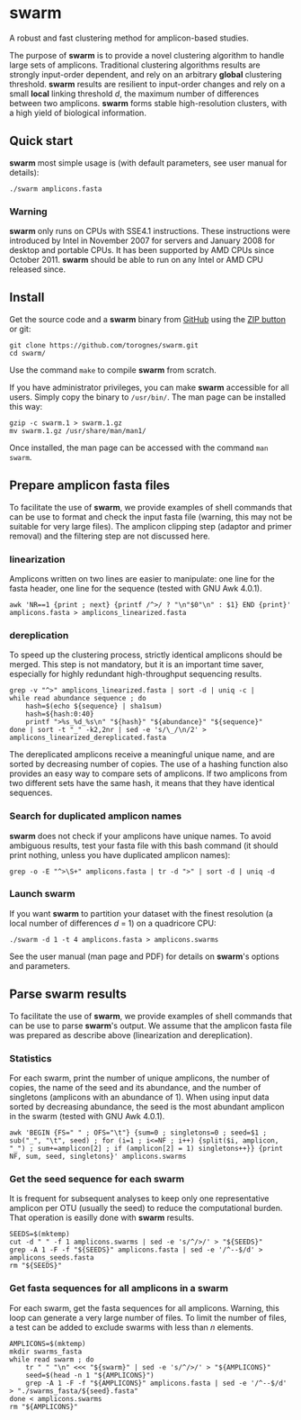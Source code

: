 # swarm #

A robust and fast clustering method for amplicon-based studies.

The purpose of **swarm** is to provide a novel clustering algorithm to handle large sets of amplicons. Traditional clustering algorithms results are strongly input-order dependent, and rely on an arbitrary **global** clustering threshold. **swarm** results are resilient to input-order changes and rely on a small **local** linking threshold *d*, the maximum number of differences between two amplicons. **swarm** forms stable high-resolution clusters, with a high yield of biological information.

## Quick start ##

**swarm** most simple usage is (with default parameters, see user manual for details):

```
./swarm amplicons.fasta
```

### Warning ###

**swarm** only runs on CPUs with SSE4.1 instructions. These instructions were introduced by Intel in November 2007 for servers and January 2008 for desktop and portable CPUs. It has been supported by AMD CPUs since October 2011. **swarm** should be able to run on any Intel or AMD CPU released since.

## Install ##

Get the source code and a **swarm** binary from [GitHub](https://github.com/torognes/swarm "swarm public repository") using the [ZIP button](https://github.com/torognes/swarm/archive/master.zip "swarm zipped folder") or git:

```
git clone https://github.com/torognes/swarm.git
cd swarm/
```

Use the command `make` to compile **swarm** from scratch.

If you have administrator privileges, you can make **swarm** accessible for all users. Simply copy the binary to `/usr/bin/`. The man page can be installed this way:

```
gzip -c swarm.1 > swarm.1.gz
mv swarm.1.gz /usr/share/man/man1/
```

Once installed, the man page can be accessed with the command `man swarm`.

## Prepare amplicon fasta files ##

To facilitate the use of **swarm**, we provide examples of shell commands that can be use to format and check the input fasta file (warning, this may not be suitable for very large files). The amplicon clipping step (adaptor and primer removal) and the filtering step are not discussed here.

### linearization ###

Amplicons written on two lines are easier to manipulate: one line for the fasta header, one line for the sequence (tested with GNU Awk 4.0.1).

```
awk 'NR==1 {print ; next} {printf /^>/ ? "\n"$0"\n" : $1} END {print}' amplicons.fasta > amplicons_linearized.fasta
```

### dereplication ###

To speed up the clustering process, strictly identical amplicons should be merged. This step is not mandatory, but it is an important time saver, especially for highly redundant high-throughput sequencing results.

```
grep -v "^>" amplicons_linearized.fasta | sort -d | uniq -c |
while read abundance sequence ; do
    hash=$(echo ${sequence} | sha1sum)
    hash=${hash:0:40}
    printf ">%s_%d_%s\n" "${hash}" "${abundance}" "${sequence}"
done | sort -t "_" -k2,2nr | sed -e 's/\_/\n/2' > amplicons_linearized_dereplicated.fasta
```

The dereplicated amplicons receive a meaningful unique name, and are sorted by decreasing number of copies. The use of a hashing function also provides an easy way to compare sets of amplicons. If two amplicons from two different sets have the same hash, it means that they have identical sequences.

### Search for duplicated amplicon names ###

**swarm** does not check if your amplicons have unique names. To avoid ambiguous results, test your fasta file with this bash command (it should print nothing, unless you have duplicated amplicon names):

```
grep -o -E "^>\S+" amplicons.fasta | tr -d ">" | sort -d | uniq -d
```

### Launch swarm ###

If you want **swarm** to partition your dataset with the finest resolution (a local number of differences *d* = 1) on a quadricore CPU:

```
./swarm -d 1 -t 4 amplicons.fasta > amplicons.swarms
```

See the user manual (man page and PDF) for details on **swarm**'s options and parameters.

## Parse swarm results ##

To facilitate the use of **swarm**, we provide examples of shell commands that can be use to parse **swarm**'s output. We assume that the amplicon fasta file was prepared as describe above (linearization and dereplication).

### Statistics ###

For each swarm, print the number of unique amplicons, the number of copies, the name of the seed and its abundance, and the number of singletons (amplicons with an abundance of 1). When using input data sorted by decreasing abundance, the seed is the most abundant amplicon in the swarm (tested with GNU Awk 4.0.1).

```
awk 'BEGIN {FS=" " ; OFS="\t"} {sum=0 ; singletons=0 ; seed=$1 ; sub("_", "\t", seed) ; for (i=1 ; i<=NF ; i++) {split($i, amplicon, "_") ; sum+=amplicon[2] ; if (amplicon[2] = 1) singletons++}} {print NF, sum, seed, singletons}' amplicons.swarms
```

### Get the seed sequence for each swarm ###

It is frequent for subsequent analyses to keep only one representative amplicon per OTU (usually the seed) to reduce the computational burden. That operation is easilly done with **swarm** results.

```
SEEDS=$(mktemp)
cut -d " " -f 1 amplicons.swarms | sed -e 's/^/>/' > "${SEEDS}"
grep -A 1 -F -f "${SEEDS}" amplicons.fasta | sed -e '/^--$/d' > amplicons_seeds.fasta
rm "${SEEDS}"
```

### Get fasta sequences for all amplicons in a swarm ###

For each swarm, get the fasta sequences for all amplicons. Warning, this loop can generate a very large number of files. To limit the number of files, a test can be added to exclude swarms with less than *n* elements.

```
AMPLICONS=$(mktemp)
mkdir swarms_fasta
while read swarm ; do
    tr " " "\n" <<< "${swarm}" | sed -e 's/^/>/' > "${AMPLICONS}"
    seed=$(head -n 1 "${AMPLICONS}")
    grep -A 1 -F -f "${AMPLICONS}" amplicons.fasta | sed -e '/^--$/d' > "./swarms_fasta/${seed}.fasta"
done < amplicons.swarms
rm "${AMPLICONS}"
```
